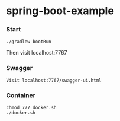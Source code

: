 # spring-boot-example

### Start
```
./gradlew bootRun
```
Then visit localhost:7767

### Swagger
```
Visit localhost:7767/swagger-ui.html
```

### Container
```
chmod 777 docker.sh
./docker.sh
```